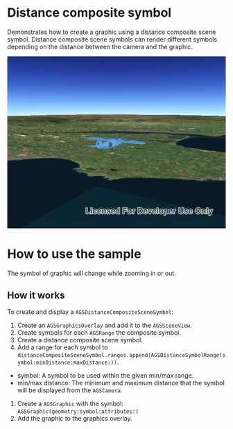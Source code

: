 # Distance composite symbol

Demonstrates how to create a graphic using a distance composite scene symbol. Distance composite scene symbols can render different symbols depending on the distance between the camera and the graphic.

![](image1.png)

# How to use the sample

The symbol of graphic will change while zooming in or out.

## How it works

To create and display a `AGSDistanceCompositeSceneSymbol`:

1. Create an `AGSGraphicsOverlay` and add it to the `AGSSceneView`.
1. Create symbols for each `AGSRange` the composite symbol.
1. Create a distance composite scene symbol.
1. Add a range for each symbol to `distanceCompositeSceneSymbol.ranges.append(AGSDistanceSymbolRange(symbol:minDistance:maxDistance:))`.
  * symbol: A symbol to be used within the given min/max range.
  * min/max distance: The minimum and maximum distance that the symbol will be displayed from the `AGSCamera`.
1. Create a `AGSGraphic` with the symbol: `AGSGraphic(geometry:symbol:attributes:)`
1. Add the graphic to the graphics overlay.